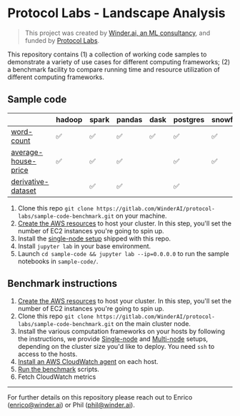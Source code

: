# Protocol Labs - Landscape Analysis

> This project was created by [Winder.ai, an ML consultancy](https://winder.ai/), and funded by [Protocol Labs](https://protocol.ai/).

This repository contains (1) a collection of working code samples to demonstrate a variety of use cases for different computing frameworks; (2) a benchmark facility to compare running time and resource utilization of different computing frameworks.

## Sample code

|                     | hadoop             | spark              | pandas             | dask               | postgres           | snowflake          |
|---------------------|--------------------|--------------------|--------------------|--------------------|--------------------|--------------------|
| [word-count](./sample-code/word-count)          | :white_check_mark: | :white_check_mark: | :white_check_mark: | :white_check_mark: | :white_check_mark: | :white_check_mark: |
| [average-house-price](./sample-code/average-house-price) | :white_check_mark: | :white_check_mark: | :white_check_mark: |                    | :white_check_mark: | :white_check_mark: |
| [derivative-dataset](./sample-code/derivative-dataset)  |                    | :white_check_mark: | :white_check_mark: |                    | :white_check_mark: |                    |


1. Clone this repo `git clone https://gitlab.com/WinderAI/protocol-labs/sample-code-benchmark.git` on your machine.
1. [Create the AWS resources](installation/AWS.md) to host your cluster. In this step, you'll set the number of EC2 instances you're going to spin up.
1. Install the [single-node setup](./installation/SINGLE-NODE.md) shipped with this repo.
1. Install `jupyter lab` in your base environment.
1. Launch `cd sample-code && jupyter lab --ip=0.0.0.0` to run the sample notebooks in `sample-code/`.

## Benchmark instructions

1. [Create the AWS resources](installation/AWS.md) to host your cluster. In this step, you'll set the number of EC2 instances you're going to spin up.
1. Clone this repo `git clone https://gitlab.com/WinderAI/protocol-labs/sample-code-benchmark.git` on the main cluster node.
1. Install the various computation frameworks on your hosts by following the instructions, we provide [Single-node](installation/SINGLE-NODE.md) and [Multi-node](installation/MULTI-NODE.md) setups, depending on the cluster size you'd like to deploy. You need `ssh` to access to the hosts.
1. [Install an AWS CloudWatch agent](installation/CLOUDWATCH.md) on each host.
1. [Run the benchmark](benchmark/README.md) scripts.
1. Fetch CloudWatch metrics

---

For further details on this repository please reach out to Enrico (enrico@winder.ai) or Phil (phil@winder.ai).
